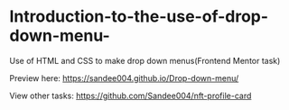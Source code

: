 # Introduction-to-the-use-of-drop-down-menu-
Use of HTML and CSS to make drop down menus(Frontend Mentor task)

Preview here: https://sandee004.github.io/Drop-down-menu/


View other tasks: https://github.com/Sandee004/nft-profile-card
